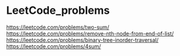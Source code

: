 # LeetCode_problems

https://leetcode.com/problems/two-sum/ <br>
https://leetcode.com/problems/remove-nth-node-from-end-of-list/ <br>
https://leetcode.com/problems/binary-tree-inorder-traversal/ <br>
https://leetcode.com/problems/4sum/
